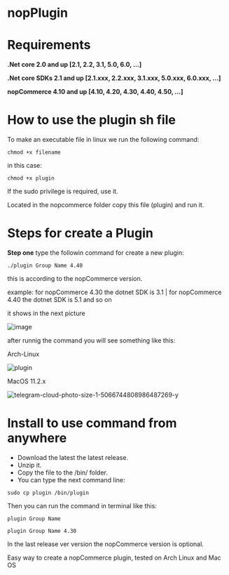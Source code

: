 # **nopPlugin**

# Requirements

**.Net core 2.0 and up [2.1, 2.2, 3.1, 5.0, 6.0, ...]**

**.Net core SDKs 2.1 and up [2.1.xxx, 2.2.xxx, 3.1.xxx, 5.0.xxx, 6.0.xxx, ...]**

**nopCommerce 4.10 and up [4.10, 4.20, 4.30, 4.40, 4.50, ...]**

# How to use the plugin sh file

To make an executable file in linux we run the following command:

`chmod +x filename`

in this case:

`chmod +x plugin`

If the sudo privilege is required, use it.

Located in the nopcommerce folder copy this file (plugin) and run it.

# Steps for create a Plugin

**Step one**
type the followin command for create a new plugin:

`./plugin Group Name 4.40  `

this is according to the nopCommerce version.

example: for nopCommerce 4.30 the dotnet SDK is 3.1 | 
for nopCommerce 4.40 the dotnet SDK is 5.1 and so on

it shows in the next picture

![image](https://user-images.githubusercontent.com/6993888/134070218-7bf85baa-eeb5-4583-80c6-663fdfc6aebe.png)

after runnig the command you will see something like this: 

Arch-Linux

![plugin](https://user-images.githubusercontent.com/6993888/134069458-16e98756-6827-44b7-9c3d-5f6b8f2c28e2.png)

MacOS 11.2.x

![telegram-cloud-photo-size-1-5066744808986487269-y](https://user-images.githubusercontent.com/6993888/134271885-862f86fa-ea17-430b-aae5-d712a07b4baa.jpg)


# Install to use command from anywhere

* Download the latest the latest release.
* Unzip it.
* Copy the file to the /bin/ folder.
* You can type the next command line:

`sudo cp plugin /bin/plugin`

Then you can run the command in terminal like this:

`plugin Group Name`

`plugin Group Name 4.30`

In the last release ver version the nopCommerce version is optional.

Easy way to create a nopCommerce plugin, tested on Arch Linux and Mac OS
